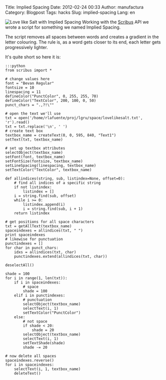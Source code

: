 Title: Implied Spacing
Date: 2012-02-24 00:33
Author: manufactura
Category: Blogpost
Tags: hacks
Slug: implied-spacing
Lang: en

![](http://blog.manufacturaindependente.org/wp-content/uploads/2012/02/salt-post.png "Love like Salt with Implied Spacing")
Working with the
[Scribus](http://www.scribus.net/canvas/Scribus "Scribus") API we wrote
a script for something we named Implied Spacing.

The script removes all spaces between words and creates a gradient in
the letter colouring. The rule is, as a word gets closer to its end,
each letter gets progressively lighter.

It's quite short so here it is:

    :::python
    from scribus import *

    # change values here
    font = "Bevan Regular"
    fontsize = 10
    linespacing = 11
    defineColor("PunctColor", 0, 255, 255, 70)
    defineColor("TextColor", 200, 100, 0, 50)
    punct_chars = ".,?!\""

    # open the text we'll use
    txt = open('/home/rlafuente/proj/lgru/space/lovelikesalt.txt', 'r').read()
    txt = txt.replace('\n', ' ')
    # create text box
    textbox_name = createText(0, 0, 595, 840, "Text1")
    setText(txt, textbox_name)

    # set up textbox attributes
    selectObject(textbox_name)
    setFont(font, textbox_name)
    setFontSize(fontsize, textbox_name)
    setLineSpacing(linespacing, textbox_name)
    setTextColor("TextColor", textbox_name)

    def allindices(string, sub, listindex=None, offset=0):
        # find all indices of a specific string
        if not listindex:
            listindex = []
        i = string.find(sub, offset)
        while i >= 0:
            listindex.append(i)
            i = string.find(sub, i + 1)
        return listindex

    # get positions for all space characters
    txt = getAllText(textbox_name)
    spaceindexes = allindices(txt, " ")
    print spaceindexes
    # likewise for punctuation
    punctindexes = []
    for char in punct_chars: 
        idxs = allindices(txt, char)
        punctindexes.extend(allindices(txt, char))

    deselectAll()

    shade = 100
    for i in range(1, len(txt)):
        if i in spaceindexes:
            # space
            shade = 100
        elif i in punctindexes:
            # punctuation
            selectObject(textbox_name)
            selectText(i, 1)
            setTextColor("PunctColor")
        else:
            # not space
            if shade < 20:
                shade = 20
            selectObject(textbox_name)
            selectText(i, 1)
            setTextShade(shade)
            shade -= 20

    # now delete all spaces
    spaceindexes.reverse() 
    for i in spaceindexes:
        selectText(i, 1, textbox_name)
        deleteText() 

